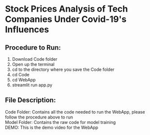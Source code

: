 # Stock Prices Analysis of Tech Companies Under Covid-19's Influences

## Procedure to Run:
1. Download Code folder
2. Open up the terminal
3. cd to the directory where you save the Code folder
4. cd Code
5. cd WebApp
6. streamlit run app.py

## File Description:
Code Folder: Contains all the code needed to run the WebApp, please follow the procedure above to run    
Model Folder: Contains the raw code for model training     
DEMO: This is the demo video for the WebApp    
